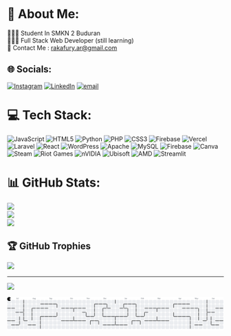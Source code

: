 # 💫 About Me:
👨🏻‍🎓 Student In SMKN 2 Buduran<br>🧑🏻‍💻 Full Stack Web Developer (still learning)<br>📧 Contact Me : rakafury.ar@gmail.com


## 🌐 Socials:
[![Instagram](https://img.shields.io/badge/Instagram-%23E4405F.svg?logo=Instagram&logoColor=white)](https://instagram.com/its.rakax) [![LinkedIn](https://img.shields.io/badge/LinkedIn-%230077B5.svg?logo=linkedin&logoColor=white)](https://linkedin.com/in/RakaAditya) [![email](https://img.shields.io/badge/Email-D14836?logo=gmail&logoColor=white)](mailto:rakafury.ar@gmail.com) 

# 💻 Tech Stack:
![JavaScript](https://img.shields.io/badge/javascript-%23323330.svg?style=flat&logo=javascript&logoColor=%23F7DF1E) ![HTML5](https://img.shields.io/badge/html5-%23E34F26.svg?style=flat&logo=html5&logoColor=white) ![Python](https://img.shields.io/badge/python-3670A0?style=flat&logo=python&logoColor=ffdd54) ![PHP](https://img.shields.io/badge/php-%23777BB4.svg?style=flat&logo=php&logoColor=white) ![CSS3](https://img.shields.io/badge/css3-%231572B6.svg?style=flat&logo=css3&logoColor=white) ![Firebase](https://img.shields.io/badge/firebase-%23039BE5.svg?style=flat&logo=firebase) ![Vercel](https://img.shields.io/badge/vercel-%23000000.svg?style=flat&logo=vercel&logoColor=white) ![Laravel](https://img.shields.io/badge/laravel-%23FF2D20.svg?style=flat&logo=laravel&logoColor=white) ![React](https://img.shields.io/badge/react-%2320232a.svg?style=flat&logo=react&logoColor=%2361DAFB) ![WordPress](https://img.shields.io/badge/WordPress-%23117AC9.svg?style=flat&logo=WordPress&logoColor=white) ![Apache](https://img.shields.io/badge/apache-%23D42029.svg?style=flat&logo=apache&logoColor=white) ![MySQL](https://img.shields.io/badge/mysql-4479A1.svg?style=flat&logo=mysql&logoColor=white) ![Firebase](https://img.shields.io/badge/firebase-a08021?style=flat&logo=firebase&logoColor=ffcd34) ![Canva](https://img.shields.io/badge/Canva-%2300C4CC.svg?style=flat&logo=Canva&logoColor=white) ![Steam](https://img.shields.io/badge/steam-%23000000.svg?style=flat&logo=steam&logoColor=white) ![Riot Games](https://img.shields.io/badge/riotgames-D32936.svg?style=flat&logo=riotgames&logoColor=white) ![nVIDIA](https://img.shields.io/badge/nVIDIA-%2376B900.svg?style=flat&logo=nVIDIA&logoColor=white) ![Ubisoft](https://img.shields.io/badge/Ubisoft-%23F5F5F5.svg?style=flat&logo=Ubisoft&logoColor=black) ![AMD](https://img.shields.io/badge/AMD-%23000000.svg?style=flat&logo=amd&logoColor=white) ![Streamlit](https://img.shields.io/badge/Streamlit-%23FE4B4B.svg?style=flat&logo=streamlit&logoColor=white)
# 📊 GitHub Stats:
![](https://github-readme-stats.vercel.app/api?username=RakaAditya3&theme=dark&hide_border=false&include_all_commits=true&count_private=true)<br/>
![](https://nirzak-streak-stats.vercel.app/?user=RakaAditya3&theme=dark&hide_border=false)<br/>
![](https://github-readme-stats.vercel.app/api/top-langs/?username=RakaAditya3&theme=dark&hide_border=false&include_all_commits=true&count_private=true&layout=compact)

## 🏆 GitHub Trophies
![](https://github-profile-trophy.vercel.app/?username=RakaAditya3&theme=dark&no-frame=true&no-bg=false&margin-w=4)

---
[![](https://visitcount.itsvg.in/api?id=RakaAditya3&icon=0&color=0)](https://visitcount.itsvg.in)

<picture>
  <source media="(prefers-color-scheme: dark)" srcset="https://raw.githubusercontent.com/RakaAditya3/RakaAditya3/output/pacman-contribution-graph-dark.svg">
  <source media="(prefers-color-scheme: light)" srcset="https://raw.githubusercontent.com/RakaAditya3/RakaAditya3/output/pacman-contribution-graph.svg">
  <img alt="pacman contribution graph" src="https://raw.githubusercontent.com/RakaAditya3/RakaAditya3/output/pacman-contribution-graph.svg">
</picture>

###
<!-- Proudly created with GPRM ( https://gprm.itsvg.in ) -->
